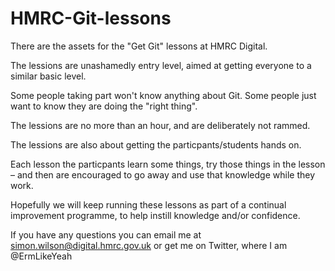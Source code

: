 # HMRC-Git-lessons
There are the assets for the "Get Git" lessons at HMRC Digital.

The lessions are unashamedly entry level, aimed at getting everyone to a similar basic level.

Some people taking part won't know anything about Git. Some people just want to know they are doing the "right thing".

The lessions are no more than an hour, and are deliberately not rammed.

The lessions are also about getting the particpants/students hands on.

Each lesson the particpants learn some things, try those things in the lesson – and then are encouraged to go away and use that knowledge while they work.

Hopefully we will keep running these lessons as part of a continual improvement programme, to help instill knowledge and/or confidence.

If you have any questions you can email me at simon.wilson@digital.hmrc.gov.uk or get me on Twitter, where I am @ErmLikeYeah
